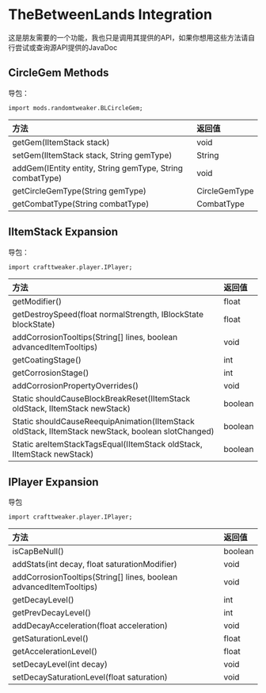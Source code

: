 # TheBetweenLands Integration

这是朋友需要的一个功能，我也只是调用其提供的API，如果你想用这些方法请自行尝试或查询源API提供的JavaDoc

## CircleGem Methods

导包：

~~~zenscript
import mods.randomtweaker.BLCircleGem;
~~~

| 方法                                                      | 返回值        |
| :-------------------------------------------------------- | :------------ |
| getGem(IItemStack stack)                                  | void          |
| setGem(IItemStack stack, String gemType)                  | String        |
| addGem(IEntity entity, String gemType, String combatType) | void          |
| getCircleGemType(String gemType)                          | CircleGemType |
| getCombatType(String combatType)                          | CombatType    |

## IItemStack Expansion

导包：

```zenscript
import crafttweaker.player.IPlayer;
```

| 方法                                                         | 返回值  |
| :----------------------------------------------------------- | :------ |
| getModifier()                                                | float   |
| getDestroySpeed(float normalStrength, IBlockState blockState) | float   |
| addCorrosionTooltips(String[] lines, boolean advancedItemTooltips) | void    |
| getCoatingStage()                                            | int     |
| getCorrosionStage()                                          | int     |
| addCorrosionPropertyOverrides()                              | void    |
| Static shouldCauseBlockBreakReset(IItemStack oldStack, IItemStack newStack) | boolean |
| Static shouldCauseReequipAnimation(IItemStack oldStack, IItemStack newStack, boolean slotChanged) | boolean |
| Static areItemStackTagsEqual(IItemStack oldStack, IItemStack newStack) | boolean |

## IPlayer Expansion

导包

```zenscript
import crafttweaker.player.IPlayer;
```

| 方法                                                         | 返回值  |
| :----------------------------------------------------------- | :------ |
| isCapBeNull()                                                | boolean |
| addStats(int decay, float saturationModifier)                | void    |
| addCorrosionTooltips(String[] lines, boolean advancedItemTooltips) | void    |
| getDecayLevel()                                              | int     |
| getPrevDecayLevel()                                          | int     |
| addDecayAcceleration(float acceleration)                     | void    |
| getSaturationLevel()                                         | float   |
| getAccelerationLevel()                                       | float   |
| setDecayLevel(int decay)                                     | void    |
| setDecaySaturationLevel(float saturation)                    | void    |

